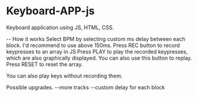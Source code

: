 # Keyboard-APP-js
Keyboard application using JS, HTML, CSS.

-- How it works
Select BPM by selecting custom ms delay between each block. I'd recommend to use above 150ms.
Press REC button to record keypresses to an array in JS
Press PLAY to play the recorded keypresses, which are also graphically displayed. You can also use this button to replay.
Press RESET to reset the array.

You can also play keys without recording them.

Possible upgrades.
--more tracks
--custom delay for each block
